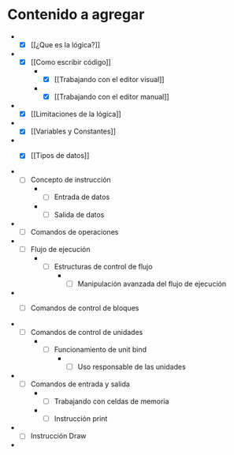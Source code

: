 # Contenido a agregar 

- - [x] [[¿Que es la lógica?]]
- - [x] [[Como escribir código]]
	- - [x] [[Trabajando con el editor visual]]
	- - [x] [[Trabajando con el editor manual]]
- - [x] [[Limitaciones de la lógica]]
- - [x] [[Variables y Constantes]]
- - [x] [[Tipos de datos]]


- - [ ] Concepto de instrucción
	- - [ ] Entrada de datos
	- - [ ] Salida de datos

- - [ ] Comandos de operaciones

- - [ ] Flujo de ejecución
	- - [ ] Estructuras de control de flujo
		- - [ ] Manipulación avanzada del flujo de ejecución

- - [ ] Comandos de control de bloques


- - [ ] Comandos de control de unidades
	- - [ ] Funcionamiento de unit bind
		- - [ ] Uso responsable de las unidades

- - [ ] Comandos de entrada y salida
	- - [ ] Trabajando con celdas de memoria
	- - [ ] Instrucción print

- - [ ] Instrucción Draw
- 